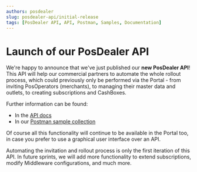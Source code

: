 ```yaml
---
authors: posdealer
slug: posdealer-api/initial-release
tags: [PosDealer API, API, Postman, Samples, Documentation]
---
```


# Launch of our PosDealer API
We're happy to announce that we've just published our **new PosDealer API**! This API will help our commercial partners to automate the whole rollout process, which could previously only be performed via the Portal - from inviting PosOperators (merchants), to managing their master data and outlets, to creating subscriptions and CashBoxes.

Further information can be found:
- In the [API docs](https://docs.fiskaltrust.cloud/apis/posdealer-api)
- In our [Postman sample collection](https://posdealer-samples.docs.fiskaltrust.cloud)

Of course all this functionality will continue to be available in the Portal too, in case you prefer to use a graphical user interface over an API.

Automating the invitation and rollout process is only the first iteration of this API. In future sprints, we will add more functionality to extend subscriptions, modify Middleware configurations, and much more.